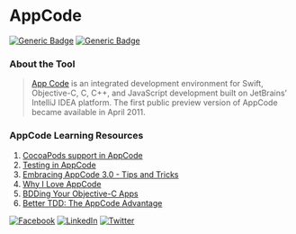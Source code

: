 # AppCode
[![Generic Badge](https://img.shields.io/badge/JetBrains_Tools-critical.svg)](https://www.jetbrains.com)
[![Generic Badge](https://img.shields.io/badge/CodeOps.Tech-critical.svg)](https://codeops.tech)

### About the Tool 

>  [App Code](https://www.jetbrains.com/objc) is an integrated development environment for Swift, Objective-C, C, C++, and JavaScript development built on JetBrains’ IntelliJ IDEA platform. The first public preview version of AppCode became available in April 2011. 

### AppCode Learning Resources
1. [CocoaPods support in AppCode](https://www.youtube.com/watch?v=W-dujzFOqDQ&list=PLQ176FUIyIUbgRx3HIRKFgHHkapFWv9Tf&index=2&t=3s)
2. [Testing in AppCode](https://www.youtube.com/watch?v=DXvx6xNG_jc&list=PLQ176FUIyIUbgRx3HIRKFgHHkapFWv9Tf&index=2)
3. [Embracing AppCode 3.0 - Tips and Tricks](https://www.youtube.com/watch?v=Poe3Rwdkl_E&list=PLQ176FUIyIUbgRx3HIRKFgHHkapFWv9Tf&index=9)
4. [Why I Love AppCode](https://www.youtube.com/watch?v=jKBmOJ5Unhc&list=PLQ176FUIyIUbgRx3HIRKFgHHkapFWv9Tf&index=10)
5. [BDDing Your Objective-C Apps](https://www.youtube.com/watch?v=LXBNl-6FK1s&list=PLQ176FUIyIUbgRx3HIRKFgHHkapFWv9Tf&index=11)
6. [Better TDD: The AppCode Advantage](https://www.youtube.com/watch?v=GtKiLWIRaqQ&list=PLQ176FUIyIUbgRx3HIRKFgHHkapFWv9Tf&index=13)


[![Facebook](https://img.shields.io/static/v1.svg?label=connect&message=@CodeOpsTech&color=grey&logo=facebook&style=flat&logoColor=white&colorA=critical)](https://www.facebook.com/CodeOpsTech)
[![LinkedIn](https://img.shields.io/static/v1.svg?label=connect&message=@CodeOpsTech&color=grey&logo=linkedin&style=flat&logoColor=white&colorA=critical)](https://www.linkedin.com/company/codeops-technologies/)
[![Twitter](https://img.shields.io/static/v1.svg?label=connect&message=@CodeOpsTech&color=grey&logo=twitter&style=flat&logoColor=white&colorA=critical)](https://twitter.com/CodeOpsTech)

